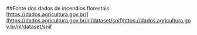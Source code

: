 ##Fonte dos dados de incendios florestais
	[https://dados.agricultura.gov.br/](https://dados.agricultura.gov.br/nl/dataset/snif)https://dados.agricultura.gov.br/nl/dataset/snif
